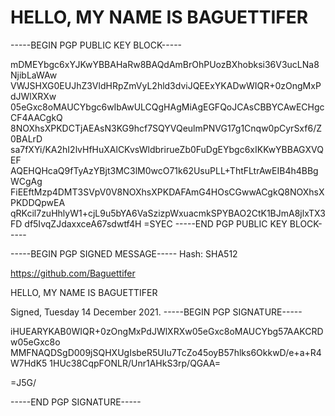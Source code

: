 # HELLO, MY NAME IS BAGUETTIFER

-----BEGIN PGP PUBLIC KEY BLOCK-----

mDMEYbgc6xYJKwYBBAHaRw8BAQdAmBrOhPUozBXhobksi36V3ucLNa8NjibLaWAw
VWJSHXG0EUJhZ3VldHRpZmVyL2hld3dviJQEExYKADwWIQR+0zOngMxPdJWlXRXw
05eGxc8oMAUCYbgc6wIbAwULCQgHAgMiAgEGFQoJCAsCBBYCAwECHgcCF4AACgkQ
8NOXhsXPKDCTjAEAsN3KG9hcf7SQYVQeulmPNVG17g1Cnqw0pCyrSxf6/Z0BALrD
sa7fXYi/KA2hI2lvHfHuXAlCKvsWldbrirueZb0FuDgEYbgc6xIKKwYBBAGXVQEF
AQEHQHcaQ9fTyAzYBjt3MC3lM0wcO71k62UsuPLL+ThtFLtrAwEIB4h4BBgWCgAg
FiEEftMzp4DMT3SVpV0V8NOXhsXPKDAFAmG4HOsCGwwACgkQ8NOXhsXPKDDQpwEA
qRKcil7zuHhlyW1+cjL9u5bYA6VaSzizpWxuacmkSPYBAO2CtK1BJmA8jlxTX3FD
df5IvqZJdaxxceA67sdwtf4H
=SYEC
-----END PGP PUBLIC KEY BLOCK-----





-----BEGIN PGP SIGNED MESSAGE-----
Hash: SHA512

https://github.com/Baguettifer

HELLO, MY NAME IS BAGUETTIFER

Signed, Tuesday 14 December 2021.
-----BEGIN PGP SIGNATURE-----

iHUEARYKAB0WIQR+0zOngMxPdJWlXRXw05eGxc8oMAUCYbg57AAKCRDw05eGxc8o
MMFNAQDSgD009jSQHXUgIsbeR5UIu7TcZo45oyB57hlks6OkkwD/e+a+R4W7HdK5
1HUc38CqpFONLR/Unr1AHkS3rp/QGAA=

=J5G/

-----END PGP SIGNATURE-----

<!---
$$$$$$$$$$$$$$$$$$$$$$$$$$
$$  %%% %%%
$$  % %%% %
$$  %     %
$$  % %%% %
$$  %%% %%%
$$ my name is
$$$$$$$$$$$$$$$$$$$$$$$$$--->
<!---
Baguettifer/Baguettifer is a ✨ special ✨ repository because its `README.md` (this file) appears on your GitHub profile.
You can click the Preview link to take a look at your changes.
--->
